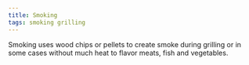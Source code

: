 ```yaml
---
title: Smoking
tags: smoking grilling
---
```

Smoking uses wood chips or pellets to create smoke during grilling or in some cases without much heat to flavor meats, fish and vegetables.